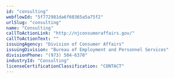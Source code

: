 ```yaml
---
id: "consulting"
webflowId: "5f772981da6f60365a5a75f2"
urlSlug: "consulting"
name: "Consulting"
callToActionLink: "http://njconsumeraffairs.gov/"
callToActionText: ""
issuingAgency: "Division of Consumer Affairs"
issuingDivision: "Bureau of Employment and Personnel Services"
divisionPhone: "(973) 504-6370"
industryId: "Consulting"
licenseCertificationClassification: "CONTACT"
---
```

